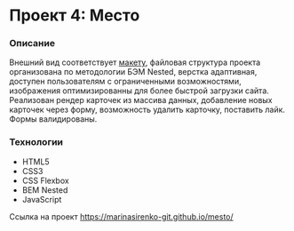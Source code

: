 # Проект 4: Место

### Описание

Внешний вид соответствует [макету](https://www.figma.com/file/StZjf8HnoeLdiXS7dYrLAh/JavaScript.-Sprint-4), 
файловая структура проекта организована по методологии БЭМ Nested, верстка адаптивная, 
доступен пользователям с ограниченными возможностями, изображения оптимизированны для более быстрой загрузки сайта. 
Реализован рендер карточек из массива данных, добавление новых карточек через форму, возможность удалить карточку, поставить лайк. 
Формы валидированы.


### Технологии

* HTML5
* CSS3
* CSS Flexbox
* BEM Nested
* JavaScript


Ссылка на проект  https://marinasirenko-git.github.io/mesto/
